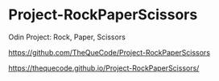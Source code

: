 # Project-RockPaperScissors

Odin Project: Rock, Paper, Scissors

https://github.com/TheQueCode/Project-RockPaperScissors

https://thequecode.github.io/Project-RockPaperScissors/



